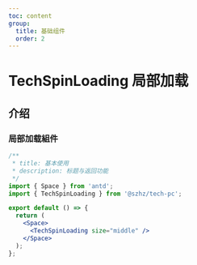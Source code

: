 ```yaml
---
toc: content
group:
  title: 基础组件
  order: 2
---
```


# TechSpinLoading 局部加载

## 介绍

### 局部加载組件

```jsx
/**
 * title: 基本使用
 * description: 标题与返回功能
 */
import { Space } from 'antd';
import { TechSpinLoading } from '@szhz/tech-pc';

export default () => {
  return (
    <Space>
      <TechSpinLoading size="middle" />
    </Space>
  );
};
```

<code src='./demos/spin-loading-state.tsx'></code>
